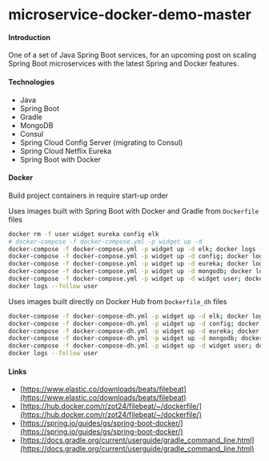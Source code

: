 # microservice-docker-demo-master

#### Introduction
One of a set of Java Spring Boot services, for an upcoming post on scaling Spring Boot microservices with the latest Spring and Docker features.

#### Technologies
* Java
* Spring Boot
* Gradle
* MongoDB
* Consul
* Spring Cloud Config Server (migrating to Consul)
* Spring Cloud Netflix Eureka
* Spring Boot with Docker

#### Docker
Build project containers in require start-up order

Uses images built with Spring Boot with Docker and Gradle from `Dockerfile` files
```bash
docker rm -f user widget eureka config elk
# docker-compose -f docker-compose.yml -p widget up -d
docker-compose -f docker-compose.yml -p widget up -d elk; docker logs --follow elk
docker-compose -f docker-compose.yml -p widget up -d config; docker logs --follow config
docker-compose -f docker-compose.yml -p widget up -d eureka; docker logs --follow eureka
docker-compose -f docker-compose.yml -p widget up -d mongodb; docker logs --follow mongodb
docker-compose -f docker-compose.yml -p widget up -d widget user; docker logs --follow widget
docker logs --follow user
```
Uses images built directly on Docker Hub from `Dockerfile_dh` files
```bash
docker-compose -f docker-compose-dh.yml -p widget up -d elk; docker logs --follow elk
docker-compose -f docker-compose-dh.yml -p widget up -d config; docker logs --follow config
docker-compose -f docker-compose-dh.yml -p widget up -d eureka; docker logs --follow eureka
docker-compose -f docker-compose-dh.yml -p widget up -d mongodb; docker logs --follow mongodb
docker-compose -f docker-compose-dh.yml -p widget up -d widget user; docker logs --follow widget
docker logs --follow user
```

#### Links
* [https://www.elastic.co/downloads/beats/filebeat](https://www.elastic.co/downloads/beats/filebeat)
* [https://hub.docker.com/r/zot24/filebeat/~/dockerfile/](https://hub.docker.com/r/zot24/filebeat/~/dockerfile/)
* [https://spring.io/guides/gs/spring-boot-docker/](https://spring.io/guides/gs/spring-boot-docker/)
* [https://docs.gradle.org/current/userguide/gradle_command_line.html](https://docs.gradle.org/current/userguide/gradle_command_line.html)
